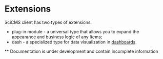 # Extensions

SciCMS client has two types of extensions:
- plug-in module - a universal type that allows you to expand the appearance and business logic of any Items;
- dash - a specialized type for data visualization in [dashboards](analytics.md).

** Documentation is under development and contain incomplete information